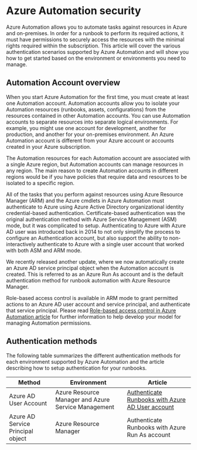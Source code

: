 <properties
   pageTitle="Azure Automation Security"
   description="This article provides an overview of automation security and the different authentication methods available for Automation Accounts in Azure Automation."
   services="automation"
   documentationCenter=""
   authors="MGoedtel"
   manager="jwhit"
   editor="tysonn"
   keywords="automation security, secure automation" />
<tags
	ms.service="automation"
	ms.date="07/06/2016"
	wacn.date=""/>

# Azure Automation security

Azure Automation allows you to automate tasks against resources in Azure and on-premises.  In order for a runbook to perform its required actions, it must have permissions to securely access the resources with the minimal rights required within the subscription.
This article will cover the various authentication scenarios supported by Azure Automation and will show you how to get started based on the environment or environments you need to manage.  

## Automation Account overview
When you start Azure Automation for the first time, you must create at least one Automation account. Automation accounts allow you to isolate your Automation resources (runbooks, assets, configurations) from the resources contained in other Automation accounts. You can use Automation accounts to separate resources into separate logical environments. For example, you might use one account for development, another for production, and another for your on-premises environment.  An Azure Automation account is different from your Azure account or accounts created in your Azure subscription.

The Automation resources for each Automation account are associated with a single Azure region, but Automation accounts can manage resources in any region. The main reason to create Automation accounts in different regions would be if you have policies that require data and resources to be isolated to a specific region.

All of the tasks that you perform against resources using Azure Resource Manager (ARM) and the Azure cmdlets in Azure Automation must authenticate to Azure using Azure Active Directory organizational identity credential-based authentication.  Certificate-based  authentication was the original authentication method with Azure Service Management (ASM) mode, but it was complicated to setup.  Authenticating to Azure with Azure AD user was introduced back in 2014 to not only simplify the process to configure an Authentication account, but also support the ability to non-interactively authenticate to Azure with a single user account that worked with both ASM and ARM mode.   

We recently released another update, where we now automatically create an Azure AD service principal object when the Automation account is created. This is referred to as an Azure Run As account and is the default authentication method for runbook automation with Azure Resource Manager.     

Role-based access control is available in ARM mode to grant permitted actions to an Azure AD user account and service principal, and authenticate that service principal.  Please read [Role-based access control in Azure Automation article](/documentation/articles/automation-role-based-access-control/) for further information to help develop your model for managing Automation permissions.  

## Authentication methods

The following table summarizes the different authentication methods for each environment supported by Azure Automation and the article describing how to setup authentication for your runbooks.

Method  |  Environment  | Article
----------|----------|----------
Azure AD User Account | Azure Resource Manager and Azure Service Management | [Authenticate Runbooks with Azure AD User account](/documentation/articles/automation-sec-configure-aduser-account/)
Azure AD Service Principal object | Azure Resource Manager | Authenticate Runbooks with Azure Run As account
